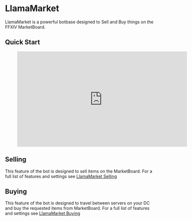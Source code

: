 # LlamaMarket

LlamaMarket is a powerful botbase designed to Sell and Buy things on the FFXIV MarketBoard.

## Quick Start 
<figure markdown>
  <iframe src="https://www.youtube.com/embed/iMwd7_BbilM"
   width="560" height="315" frameborder="0" allowfullscreen></iframe>
</figure>

## Selling

This feature of the bot is designed to sell items on the MarketBoard. For a full list of features and settings see [LlamaMarket Selling](selling.md)


## Buying
This feature of the bot is designed to travel between servers on your DC and buy the requested items from MarketBoard. For a full list of features and settings see [LlamaMarket Buying](buying.md)
